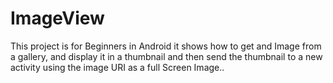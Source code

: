 # ImageView
This project is for Beginners in Android 
it shows how to get and Image from a gallery, and
display it in a thumbnail
and then send the thumbnail to a new activity using the image URI 
as a full Screen Image..
